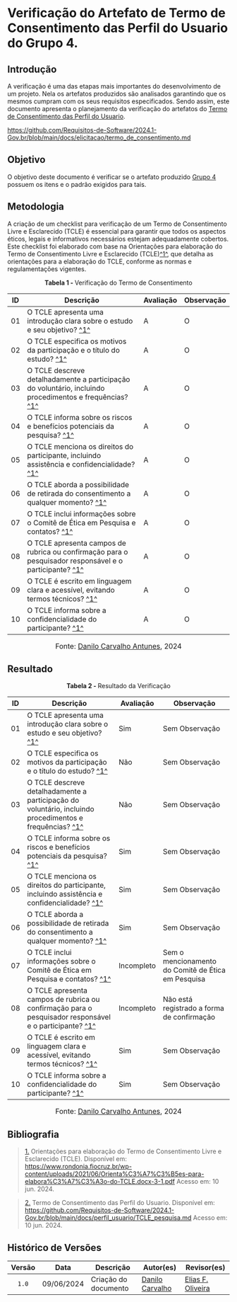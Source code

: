# Verificação do Artefato de Termo de Consentimento das Perfil do Usuario do Grupo 4.

## Introdução
A verificação é uma das etapas mais importantes do desenvolvimento de um projeto. Nela os artefatos produzidos são analisados garantindo que os mesmos cumpram com os seus requisitos especificados. Sendo assim, este documento apresenta o planejamento da verificação do artefatos do [Termo de Consentimento das Perfil do Usuario](https://github.com/Requisitos-de-Software/2024.1-Gov.br/blob/main/docs/perfil_usuario/TCLE_pesquisa.md).


https://github.com/Requisitos-de-Software/2024.1-Gov.br/blob/main/docs/elicitacao/termo_de_consentimento.md

## Objetivo
O objetivo deste documento é verificar se o artefato produzido [Grupo 4](https://github.com/Requisitos-de-Software/2023.1-Booking) possuem os itens e o padrão exigidos para tais.

## Metodologia

A criação de um checklist para verificação de um Termo de Consentimento Livre e Esclarecido (TCLE) é essencial para garantir que todos os aspectos éticos, legais e informativos necessários estejam adequadamente cobertos. Este checklist foi elaborado com base na Orientações para elaboração do Termo de Consentimento Livre e Esclarecido (TCLE)<a id="anchor_1" href="#REF1">^1^</a>, que detalha as orientações para a elaboração do TCLE, conforme as normas e regulamentações vigentes.

<p align="center" > <strong> Tabela 1 - </strong>Verificação do Termo de Consentimento</font></p>

| ID  | Descrição                                                                                                                      | Avaliação | Observação |
|-----|--------------------------------------------------------------------------------------------------------------------------------|-----------|------------|
| 01  | O TCLE apresenta uma introdução clara sobre o estudo e seu objetivo? <a id="anchor_1" href="#REF1">^1^</a>                     | A         | O          |
| 02  | O TCLE especifica os motivos da participação e o título do estudo? <a id="anchor_1" href="#REF1">^1^</a>                       | A         | O          |
| 03  | O TCLE descreve detalhadamente a participação do voluntário, incluindo procedimentos e frequências? <a id="anchor_1" href="#REF1">^1^</a> | A         | O          |
| 04  | O TCLE informa sobre os riscos e benefícios potenciais da pesquisa? <a id="anchor_1" href="#REF1">^1^</a>                      | A         | O          |
| 05  | O TCLE menciona os direitos do participante, incluindo assistência e confidencialidade? <a id="anchor_1" href="#REF1">^1^</a> | A         | O          |
| 06  | O TCLE aborda a possibilidade de retirada do consentimento a qualquer momento? <a id="anchor_1" href="#REF1">^1^</a>          | A         | O          |
| 07  | O TCLE inclui informações sobre o Comitê de Ética em Pesquisa e contatos? <a id="anchor_1" href="#REF1">^1^</a>                | A         | O          |
| 08  | O TCLE apresenta campos de rubrica ou confirmação para o pesquisador responsável e o participante? <a id="anchor_1" href="#REF1">^1^</a>      | A         | O          |
| 09  | O TCLE é escrito em linguagem clara e acessível, evitando termos técnicos? <a id="anchor_1" href="#REF1">^1^</a>               | A         | O          |
| 10  | O TCLE informa sobre a confidencialidade do participante? <a id="anchor_1" href="#REF1">^1^</a>                              | A         | O          |


<font size="3"><p style="text-align: center">Fonte: [Danilo Carvalho Antunes](https://github.com/Danilo-Carvalho-Antunes), 2024</p></font>

## Resultado 

<p align="center" > <strong> Tabela 2 - </strong>Resultado da Verificação</font></p>

| ID  | Descrição                                                                                                                      | Avaliação | Observação |
|-----|--------------------------------------------------------------------------------------------------------------------------------|-----------|------------|
| 01  | O TCLE apresenta uma introdução clara sobre o estudo e seu objetivo? <a id="anchor_1" href="#REF1">^1^</a>                     |    Sim    |     Sem Observação       |
| 02  | O TCLE especifica os motivos da participação e o título do estudo? <a id="anchor_1" href="#REF1">^1^</a>                       |     Não      |     Sem Observação       |
| 03  | O TCLE descreve detalhadamente a participação do voluntário, incluindo procedimentos e frequências? <a id="anchor_1" href="#REF1">^1^</a> |     Não     |     Sem Observação     |
| 04  | O TCLE informa sobre os riscos e benefícios potenciais da pesquisa? <a id="anchor_1" href="#REF1">^1^</a>                      |     Sim     |     Sem Observação      |
| 05  | O TCLE menciona os direitos do participante, incluindo assistência e confidencialidade? <a id="anchor_1" href="#REF1">^1^</a> |     Sim      |     Sem Observação      |
| 06  | O TCLE aborda a possibilidade de retirada do consentimento a qualquer momento? <a id="anchor_1" href="#REF1">^1^</a>          |     Sim     |    Sem Observação      |
| 07  | O TCLE inclui informações sobre o Comitê de Ética em Pesquisa e contatos? <a id="anchor_1" href="#REF1">^1^</a>                |     Incompleto     |     Sem o mencionamento do Comitê de Ética em Pesquisa    |
| 08  | O TCLE apresenta campos de rubrica ou confirmação para o pesquisador responsável e o participante? <a id="anchor_1" href="#REF1">^1^</a>      |     Incompleto     |     Não está registrado a forma de confirmação      |
| 09  | O TCLE é escrito em linguagem clara e acessível, evitando termos técnicos? <a id="anchor_1" href="#REF1">^1^</a>               |    Sim      |     Sem Observação      |
| 10  | O TCLE informa sobre a confidencialidade do participante? <a id="anchor_1" href="#REF1">^1^</a>                              |    Sim      |      Sem Observação     |


<font size="3"><p style="text-align: center">Fonte: [Danilo Carvalho Antunes](https://github.com/Danilo-Carvalho-Antunes), 2024</p></font>


## Bibliografia

> <a id="REF1" href="#anchor_1">1.</a> Orientações para elaboração do Termo de Consentimento Livre e Esclarecido (TCLE). Disponível em: https://www.rondonia.fiocruz.br/wp-content/uploads/2021/06/Orienta%C3%A7%C3%B5es-para-elabora%C3%A7%C3%A3o-do-TCLE.docx-3-1.pdf Acesso em: 10 jun. 2024.

> <a id="REF2" href="#anchor_2">2.</a> Termo de Consentimento das Perfil do Usuario. Disponível em: https://github.com/Requisitos-de-Software/2024.1-Gov.br/blob/main/docs/perfil_usuario/TCLE_pesquisa.md Acesso em: 10 jun. 2024.

## Histórico de Versões

| Versão | Data | Descrição | Autor(es) | Revisor(es) |
| :----: | :--: | --------- | ----------- | ------ |
| `1.0`  | 09/06/2024 | Criação do documento |  [Danilo Carvalho][DaniloGH] | [Elias F. Oliveira][EliasGH]  |

[ClaudioGH]: https://github.com/claudiohsc
[DaniloGH]: https://github.com/Danilo-Carvalho-Antunes
[EliasGH]: https://github.com/EliasOliver21
[GabrielBGH]: https://github.com/Bertolazi
[GabrielFGH]: https://github.com/MMcLovin
[PabloGH]: https://github.com/pabloheika
[RicardoGH]: https://www.github.com/avmricardo
